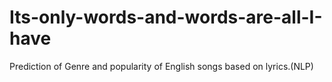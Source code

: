 # Its-only-words-and-words-are-all-I-have
Prediction of Genre and popularity of English songs based on lyrics.(NLP)
